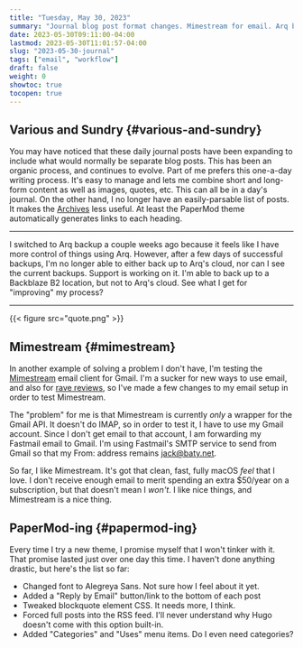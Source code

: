 ```yaml
---
title: "Tuesday, May 30, 2023"
summary: "Journal blog post format changes. Mimestream for email. Arq backup problems. Tweaking the PaperMod theme."
date: 2023-05-30T09:11:00-04:00
lastmod: 2023-05-30T11:01:57-04:00
slug: "2023-05-30-journal"
tags: ["email", "workflow"]
draft: false
weight: 0
showtoc: true
tocopen: true
---
```


## Various and Sundry {#various-and-sundry}

You may have noticed that these daily journal posts have been expanding to include what would normally be separate blog posts. This has been an organic process, and continues to evolve. Part of me prefers this one-a-day writing process. It's easy to manage and lets me combine short and long-form content as well as images, quotes, etc. This can all be in a day's journal. On the other hand, I no longer have an easily-parsable list of posts. It makes the [Archives](/archives/) less useful. At least the PaperMod theme automatically generates links to each heading.

---

I switched to Arq backup a couple weeks ago because it feels like I have more control of things using Arq. However, after a few days of successful backups, I'm no longer able to either back up to Arq's cloud, nor can I see the current backups. Support is working on it. I'm able to back up to a Backblaze B2 location, but not to Arq's cloud. See what I get for "improving" my process?

---

{{< figure src="quote.png" >}}


## Mimestream {#mimestream}

In another example of solving a problem I don't have, I'm testing the [Mimestream](https://mimestream.com/) email client for Gmail. I'm a sucker for new ways to use email, and also for [rave reviews](https://tidbits.com/2023/05/24/why-i-use-mimestream-for-gmail/), so I've made a few changes to my email setup in order to test Mimestream.

The "problem" for me is that Mimestream is currently _only_ a wrapper for the Gmail API. It doesn't do IMAP, so in order to test it, I have to use my Gmail account. Since I don't get email to that account, I am forwarding my Fastmail email to Gmail. I'm using Fastmail's SMTP service to send from Gmail so that my From: address remains jack@baty.net.

So far, I like Mimestream. It's got that clean, fast, fully macOS _feel_ that I love. I don't receive enough email to merit spending an extra $50/year on a subscription, but that doesn't mean I _won't_. I like nice things, and Mimestream is a nice thing.


## PaperMod-ing {#papermod-ing}

Every time I try a new theme, I promise myself that I won't tinker with it. That promise lasted just over one day this time. I haven't done anything drastic, but here's the list so far:

-   Changed font to Alegreya Sans. Not sure how I feel about it yet.
-   Added a "Reply by Email" button/link to the bottom of each post
-   Tweaked blockquote element CSS. It needs more, I think.
-   Forced full posts into the RSS feed. I'll never understand why Hugo doesn't come with this option built-in.
-   Added "Categories" and "Uses" menu items. Do I even need categories?


[//]: # "Exported with love from a post written in Org mode"
[//]: # "- https://github.com/kaushalmodi/ox-hugo"